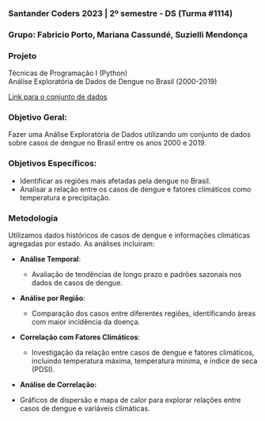 ### Santander Coders 2023 | 2º semestre - DS (Turma #1114)

### **Grupo:** Fabricio Porto, Mariana Cassundé, Suzielli Mendonça

### **Projeto**  
Técnicas de Programação I (Python)  
Análise Exploratória de Dados de Dengue no Brasil (2000-2019)

[Link para o conjunto de dados](https://www.kaggle.com/datasets/raomuhammadsaeedali/brazil-dengue-dataset-2000-2019/data?select=data_2000_2019.csv)

### **Objetivo Geral:**  
Fazer uma Análise Exploratória de Dados utilizando um conjunto de dados sobre casos de dengue no Brasil entre os anos 2000 e 2019.

### **Objetivos Específicos:**
- Identificar as regiões mais afetadas pela dengue no Brasil.
- Analisar a relação entre os casos de dengue e fatores climáticos como temperatura e precipitação.

### **Metodologia**
Utilizamos dados históricos de casos de dengue e informações climáticas agregadas por estado. As análises incluíram:
- **Análise Temporal**:
  - Avaliação de tendências de longo prazo e padrões sazonais nos dados de casos de dengue.

- **Análise por Região**:
  - Comparação dos casos entre diferentes regiões, identificando áreas com maior incidência da doença.

- **Correlação com Fatores Climáticos**:
  - Investigação da relação entre casos de dengue e fatores climáticos, incluindo temperatura máxima, temperatura mínima, e índice de seca (PDSI).

- **Análise de Correlação:**
- Gráficos de dispersão e mapa de calor para explorar relações entre casos de dengue e variáveis climáticas.
